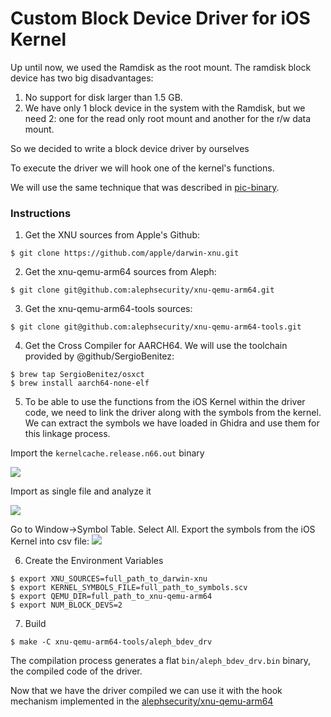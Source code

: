 # Custom Block Device Driver for iOS Kernel

Up until now, we used the Ramdisk as the root mount. The ramdisk block device has two big disadvantages:
1. No support for disk larger than 1.5 GB.
2. We have only 1 block device in the system with the Ramdisk, but we need 2: one for the read only root mount and another for the r/w data mount.

So we decided to write a block device driver by ourselves

To execute the driver we will hook one of the kernel's functions.

We will use the same technique that was described in [pic-binary](https://github.com/alephsecurity/xnu-qemu-arm64-tools/blob/master/pic-binary/README.md).

### Instructions

1. Get the XNU sources from Apple's Github:
```
$ git clone https://github.com/apple/darwin-xnu.git 
```
2. Get the xnu-qemu-arm64 sources from Aleph:
```
$ git clone git@github.com:alephsecurity/xnu-qemu-arm64.git
```
3. Get the xnu-qemu-arm64-tools sources:
```
$ git clone git@github.com:alephsecurity/xnu-qemu-arm64-tools.git
```
4. Get the Cross Compiler for AARCH64. We will use the toolchain provided by @github/SergioBenitez:
```
$ brew tap SergioBenitez/osxct
$ brew install aarch64-none-elf
```
5. To be able to use the functions from the iOS Kernel within the driver code, we need to link the driver along with the symbols from the kernel. We can extract the symbols we have loaded in Ghidra and use them for this linkage process.

Import the `kernelcache.release.n66.out` binary

![](https://user-images.githubusercontent.com/9990629/74612553-fc269380-510e-11ea-98d0-ed7cd3ce948b.png)

Import as single file and analyze it

![](https://user-images.githubusercontent.com/9990629/74612596-57588600-510f-11ea-9832-8520572cc98e.png)

Go to Window->Symbol Table. Select All. Export the symbols from the iOS Kernel into csv file:
![](https://user-images.githubusercontent.com/9990629/74463818-16583b80-4e9b-11ea-99fc-1649fcc8df18.png)


6. Create the Environment Variables
```
$ export XNU_SOURCES=full_path_to_darwin-xnu
$ export KERNEL_SYMBOLS_FILE=full_path_to_symbols.scv
$ export QEMU_DIR=full_path_to_xnu-qemu-arm64
$ export NUM_BLOCK_DEVS=2
```
7. Build
```
$ make -C xnu-qemu-arm64-tools/aleph_bdev_drv
```

The compilation process generates a flat `bin/aleph_bdev_drv.bin` binary, the compiled code of the driver.

Now that we have the driver compiled we can use it with the hook mechanism implemented in the [alephsecurity/xnu-qemu-arm64](https://github.com/alephsecurity/xnu-qemu-arm64)
